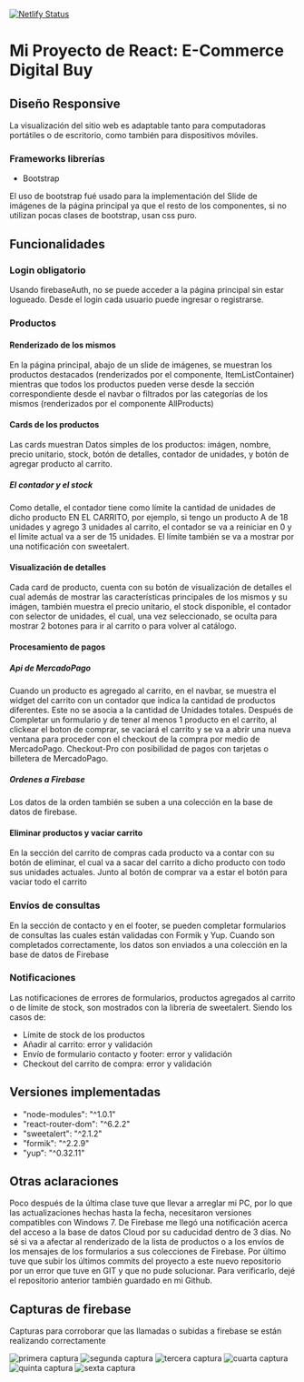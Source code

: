 [![Netlify Status](https://api.netlify.com/api/v1/badges/55c8ca85-f61e-426a-8d01-15d05870f708/deploy-status)](https://app.netlify.com/sites/mirkopesciodigitalbuy/deploys)


# Mi Proyecto de React: E-Commerce Digital Buy

## Diseño Responsive

La visualización del sitio web es adaptable tanto para computadoras portátiles o de escritorio, como también para dispositivos móviles.

### Frameworks librerías

* Bootstrap

El uso de bootstrap fué usado para la implementación del Slide de imágenes de la página principal ya que el
resto de los componentes, si no utilizan pocas clases de bootstrap, usan css puro.



## Funcionalidades

### Login obligatorio

Usando firebaseAuth, no se puede acceder a la página principal sin estar logueado. Desde el login cada usuario puede ingresar o registrarse.


### Productos

#### Renderizado de los mismos

En la página principal, abajo de un slide de imágenes, se muestran los productos destacados (renderizados por el componente, ItemListContainer) mientras que todos los productos pueden verse desde la sección correspondiente desde el navbar o filtrados por las categorías de los mismos (renderizados por el componente AllProducts)


#### Cards de los productos

Las cards muestran Datos simples de los productos: imágen, nombre, precio unitario, stock, botón de detalles, contador de unidades, y botón de agregar producto al carrito.

##### El contador y el stock

Como detalle, el contador tiene como límite la cantidad de unidades de dicho producto EN EL CARRITO, por ejemplo, si tengo un producto A de 18 unidades y agrego 3 unidades al carrito, el contador se va a reiniciar en 0 y el límite actual va a ser de 15 unidades. El límite también se va a mostrar por una notificación con sweetalert.


#### Visualización de detalles

Cada card de producto, cuenta con su botón de visualización de detalles el cual además de mostrar las características principales de los mismos y su imágen, también muestra el precio unitario, el stock disponible, el contador con selector de unidades, el cual, una vez seleccionado, se oculta para mostrar 2 botones para ir al carrito o para volver al catálogo.



#### Procesamiento de pagos

##### Api de MercadoPago

Cuando un producto es agregado al carrito, en el navbar, se muestra el widget del carrito con un contador que indica la cantidad de productos diferentes. Este no se asocia a la cantidad de Unidades totales.
Después de Completar un formulario y de tener al menos 1 producto en el carrito, al clickear el boton de comprar, se vaciará el carrito y se va a abrir una nueva ventana para proceder con el checkout de la compra por medio de MercadoPago. Checkout-Pro con posibilidad de pagos con tarjetas o billetera de MercadoPago.

##### Ordenes a Firebase

Los datos de la orden también se suben a una colección en la base de datos de firebase.



#### Eliminar productos y vaciar carrito

En la sección del carrito de compras cada producto va a contar con su botón de eliminar, el cual va a sacar del carrito a dicho producto con todo sus unidades actuales.
Junto al botón de comprar va a estar el botón para vaciar todo el carrito




### Envíos de consultas

En la sección de contacto y en el footer, se pueden completar formularios de consultas las cuales están validadas con Formik y Yup. Cuando son completados correctamente, los datos son enviados a una colección en la base de datos de Firebase



### Notificaciones

Las notificaciones de errores de formularios, productos agregados al carrito o de límite de stock, son mostrados con la librería de sweetalert.
Siendo los casos de:

* Límite de stock de los productos
* Añadir al carrito: error y validación
* Envío de formulario contacto y footer: error y validación
* Checkout del carrito de compra: error y validación



## Versiones implementadas

* "node-modules": "^1.0.1"
* "react-router-dom": "^6.2.2"
* "sweetalert": "^2.1.2"
* "formik": "^2.2.9"
* "yup": "^0.32.11"



## Otras aclaraciones

Poco después de la última clase tuve que llevar a arreglar mi PC, por lo que las actualizaciones hechas hasta la fecha, necesitaron versiones compatibles con Windows 7.
De Firebase me llegó una notificación acerca del acceso a la base de datos Cloud por su caducidad dentro de 3 días. No sé si va a afectar al renderizado de la lista de productos o a los envíos de los mensajes de los formularios a sus colecciones de Firebase.
Por último tuve que subir los últimos commits del proyecto a este nuevo repositorio por un error que tuve en GIT y que no pude solucionar. Para verificarlo, dejé el repositorio anterior también guardado en mi Github.




## Capturas de firebase

Capturas para corroborar que las llamadas o subidas a firebase se están realizando correctamente

![primera captura](/firebase_capturas/firebase-captura-1.jpg)
![segunda captura](/firebase_capturas/firebase-captura-2.jpg)
![tercera captura](/firebase_capturas/firebase-captura-3.jpg)
![cuarta captura](/firebase_capturas/firebase-captura-4.jpg)
![quinta captura](/firebase_capturas/firebase-captura-5.jpg)
![sexta captura](/firebase_capturas/firebase-captura-6.jpg)
